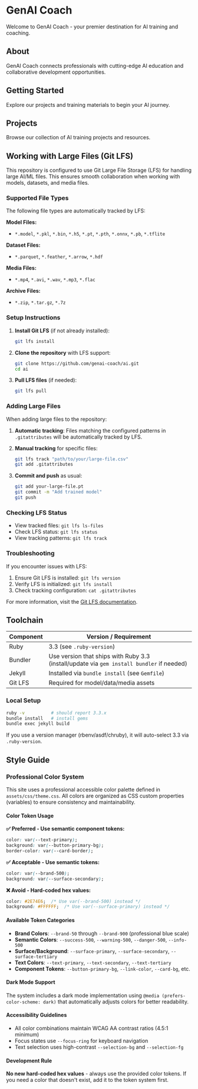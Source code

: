 # GenAI Coach

Welcome to GenAI Coach - your premier destination for AI training and coaching.

## About

GenAI Coach connects professionals with cutting-edge AI education and collaborative development opportunities.

## Getting Started

Explore our projects and training materials to begin your AI journey.

## Projects

Browse our collection of AI training projects and resources.

## Working with Large Files (Git LFS)

This repository is configured to use Git Large File Storage (LFS) for handling large AI/ML files. This ensures smooth collaboration when working with models, datasets, and media files.

### Supported File Types

The following file types are automatically tracked by LFS:

**Model Files:**
- `*.model`, `*.pkl`, `*.bin`, `*.h5`, `*.pt`, `*.pth`, `*.onnx`, `*.pb`, `*.tflite`

**Dataset Files:**
- `*.parquet`, `*.feather`, `*.arrow`, `*.hdf`

**Media Files:**
- `*.mp4`, `*.avi`, `*.wav`, `*.mp3`, `*.flac`

**Archive Files:**
- `*.zip`, `*.tar.gz`, `*.7z`

### Setup Instructions

1. **Install Git LFS** (if not already installed):
   ```bash
   git lfs install
   ```

2. **Clone the repository** with LFS support:
   ```bash
   git clone https://github.com/genai-coach/ai.git
   cd ai
   ```

3. **Pull LFS files** (if needed):
   ```bash
   git lfs pull
   ```

### Adding Large Files

When adding large files to the repository:

1. **Automatic tracking**: Files matching the configured patterns in `.gitattributes` will be automatically tracked by LFS.

2. **Manual tracking** for specific files:
   ```bash
   git lfs track "path/to/your/large-file.csv"
   git add .gitattributes
   ```

3. **Commit and push** as usual:
   ```bash
   git add your-large-file.pt
   git commit -m "Add trained model"
   git push
   ```

### Checking LFS Status

- View tracked files: `git lfs ls-files`
- Check LFS status: `git lfs status`
- View tracking patterns: `git lfs track`

### Troubleshooting

If you encounter issues with LFS:

1. Ensure Git LFS is installed: `git lfs version`
2. Verify LFS is initialized: `git lfs install`
3. Check tracking configuration: `cat .gitattributes`

For more information, visit the [Git LFS documentation](https://git-lfs.github.io/).

## Toolchain

| Component | Version / Requirement |
|-----------|-----------------------|
| Ruby      | 3.3 (see `.ruby-version`) |
| Bundler   | Use version that ships with Ruby 3.3 (install/update via `gem install bundler` if needed) |
| Jekyll    | Installed via `bundle install` (see `Gemfile`) |
| Git LFS   | Required for model/data/media assets |

### Local Setup
```bash
ruby -v          # should report 3.3.x
bundle install   # install gems
bundle exec jekyll build
```
If you use a version manager (rbenv/asdf/chruby), it will auto-select 3.3 via `.ruby-version`.

## Style Guide

### Professional Color System

This site uses a professional accessible color palette defined in `assets/css/theme.css`. All colors are organized as CSS custom properties (variables) to ensure consistency and maintainability.

#### Color Token Usage

**✅ Preferred - Use semantic component tokens:**
```css
color: var(--text-primary);
background: var(--button-primary-bg);
border-color: var(--card-border);
```

**✅ Acceptable - Use semantic tokens:**
```css
color: var(--brand-500);
background: var(--surface-secondary);
```

**❌ Avoid - Hard-coded hex values:**
```css
color: #2E74E6;  /* Use var(--brand-500) instead */
background: #FFFFFF;  /* Use var(--surface-primary) instead */
```

#### Available Token Categories

- **Brand Colors**: `--brand-50` through `--brand-900` (professional blue scale)
- **Semantic Colors**: `--success-500`, `--warning-500`, `--danger-500`, `--info-500`
- **Surface/Background**: `--surface-primary`, `--surface-secondary`, `--surface-tertiary`
- **Text Colors**: `--text-primary`, `--text-secondary`, `--text-tertiary`
- **Component Tokens**: `--button-primary-bg`, `--link-color`, `--card-bg`, etc.

#### Dark Mode Support

The system includes a dark mode implementation using `@media (prefers-color-scheme: dark)` that automatically adjusts colors for better readability.

#### Accessibility Guidelines

- All color combinations maintain WCAG AA contrast ratios (4.5:1 minimum)
- Focus states use `--focus-ring` for keyboard navigation
- Text selection uses high-contrast `--selection-bg` and `--selection-fg`

#### Development Rule

**No new hard-coded hex values** - always use the provided color tokens. If you need a color that doesn't exist, add it to the token system first.
